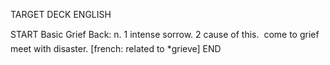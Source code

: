 TARGET DECK
ENGLISH

START
Basic
Grief
Back: n. 1 intense sorrow. 2 cause of this.  come to grief meet with disaster. [french: related to *grieve]
END
